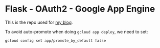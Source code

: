 # Flask - OAuth2 - Google App Engine

This is the repo used for [my blog](https://yannick.clybouw.eu/blog).

To avoid auto-promote when doing `gcloud app deploy`, we need to set:

```bash
gcloud config set app/promote_by_default false
```
